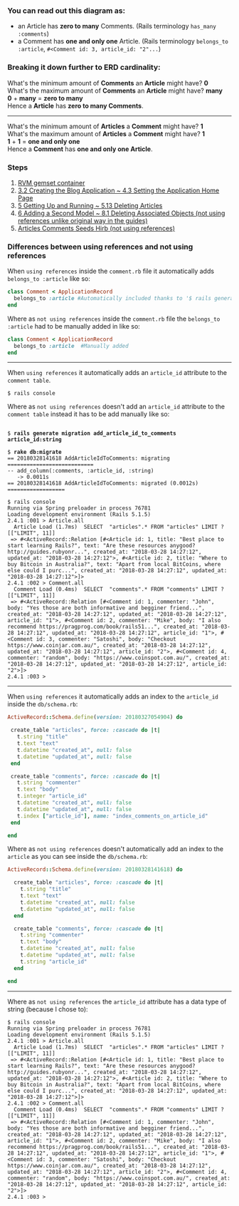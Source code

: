 ### You can read out this diagram as:
* an Article has **zero to many** Comments. (Rails terminology `has_many :comments`)
* a Comment has **one and only one** Article. (Rails terminology `belongs_to :article`, `#<Comment id: 3, article_id: "2"...`)

### Breaking it down further to ERD cardinality:

What's the minimum amount of **Comments** an **Article** might have? **0**<br/>
What's the maximum amount of **Comments** an **Article** might have? **many**<br/>
**0** + **many** = **zero to many**<br/>
Hence a **Article** has **zero to many Comments**.

---

What's the minimum amount of **Articles** a **Comment** might have? **1**<br/>
What's the maximum amount of **Articles** a **Comment** might have? **1**<br/>
**1** + **1** = **one and only one**<br/>
Hence a **Comment** has **one and only one Article**.

### Steps

1. [RVM gemset container](https://github.com/mikaelblomkvist50/getting_started_not_using_references_RoR/blob/master/steps/1-rvm-gemset-container.md)
2. [3.2 Creating the Blog Application ~ 4.3 Setting the Application Home Page](https://github.com/mikaelblomkvist50/getting_started_not_using_references_RoR/blob/master/steps/2-getting-started-with-rails-3.2-4.3.md)
3. [5 Getting Up and Running ~ 5.13 Deleting Articles](https://github.com/mikaelblomkvist50/getting_started_not_using_references_RoR/blob/master/steps/3-getting-started-with-rails-5-5.13.md)
4. [6 Adding a Second Model ~  8.1 Deleting Associated Objects (not using references unlike original way in the guides)](https://github.com/mikaelblomkvist50/getting_started_not_using_references_RoR/blob/master/steps/4-getting-started-with-rails-6-8.1-not-using-references.md)
5. [Articles Comments Seeds Hirb (not using references)](https://github.com/mikaelblomkvist50/getting_started_not_using_references_RoR/blob/master/steps/5-articles-comments-seeds-hirb.md)

### Differences between using references and not using references

When `using references` inside the `comment.rb` file it automatically adds `belongs_to :article` like so:

```ruby
class Comment < ApplicationRecord
  belongs_to :article #Automatically included thanks to '$ rails generate model Comment commenter:string body:text article:reference'
end
```

Where as `not using references` inside the `comment.rb` file the `belongs_to :article` had to be manually added in like so:

```ruby
class Comment < ApplicationRecord
  belongs_to :article  #Manually added
end
```

---

When `using references` it automatically adds an `article_id` attribute to the `comment table`.

```
$ rails console

```


Where as `not using references` doesn't add an `article_id` attribute to the `comment table` instead it has to be add manually like so:

<pre><code>
$ <b>rails generate migration add_article_id_to_comments article_id:string</b>

$ <b>rake db:migrate</b>
== 20180328141618 AddArticleIdToComments: migrating ===========================
-- add_column(:comments, :article_id, :string)
   -> 0.0011s
== 20180328141618 AddArticleIdToComments: migrated (0.0012s) ==================
</pre></code>

```
$ rails console
Running via Spring preloader in process 76781
Loading development environment (Rails 5.1.5)
2.4.1 :001 > Article.all
  Article Load (1.7ms)  SELECT  "articles".* FROM "articles" LIMIT ?  [["LIMIT", 11]]
 => #<ActiveRecord::Relation [#<Article id: 1, title: "Best place to start learning Rails?", text: "Are these resources anygood? http://guides.rubyonr...", created_at: "2018-03-28 14:27:12", updated_at: "2018-03-28 14:27:12">, #<Article id: 2, title: "Where to buy Bitcoin in Australia?", text: "Apart from local BitCoins, where else could I purc...", created_at: "2018-03-28 14:27:12", updated_at: "2018-03-28 14:27:12">]>
2.4.1 :002 > Comment.all
  Comment Load (0.4ms)  SELECT  "comments".* FROM "comments" LIMIT ?  [["LIMIT", 11]]
 => #<ActiveRecord::Relation [#<Comment id: 1, commenter: "John", body: "Yes those are both informative and begginer friend...", created_at: "2018-03-28 14:27:12", updated_at: "2018-03-28 14:27:12", article_id: "1">, #<Comment id: 2, commenter: "Mike", body: "I also recommend https://pragprog.com/book/rails51...", created_at: "2018-03-28 14:27:12", updated_at: "2018-03-28 14:27:12", article_id: "1">, #<Comment id: 3, commenter: "Satoshi", body: "Checkout https://www.coinjar.com.au/", created_at: "2018-03-28 14:27:12", updated_at: "2018-03-28 14:27:12", article_id: "2">, #<Comment id: 4, commenter: "random", body: "https://www.coinspot.com.au/", created_at: "2018-03-28 14:27:12", updated_at: "2018-03-28 14:27:12", article_id: "2">]>
2.4.1 :003 >
```

---

When `using references` it automatically adds an index to the `article_id` inside the `db/schema.rb`:

```ruby
ActiveRecord::Schema.define(version: 20180327054904) do

 create_table "articles", force: :cascade do |t|
   t.string "title"
   t.text "text"
   t.datetime "created_at", null: false
   t.datetime "updated_at", null: false
 end

 create_table "comments", force: :cascade do |t|
   t.string "commenter"
   t.text "body"
   t.integer "article_id"
   t.datetime "created_at", null: false
   t.datetime "updated_at", null: false
   t.index ["article_id"], name: "index_comments_on_article_id"
 end

end
```

Where as `not using references` doesn't automatically add an index to the `article` as you can see inside the `db/schema.rb`:

```ruby
ActiveRecord::Schema.define(version: 20180328141618) do

  create_table "articles", force: :cascade do |t|
    t.string "title"
    t.text "text"
    t.datetime "created_at", null: false
    t.datetime "updated_at", null: false
  end

  create_table "comments", force: :cascade do |t|
    t.string "commenter"
    t.text "body"
    t.datetime "created_at", null: false
    t.datetime "updated_at", null: false
    t.string "article_id"
  end

end
```

---

Where as `not using references` the `article_id` attribute has a data type of string (because I chose to):

```
$ rails console
Running via Spring preloader in process 76781
Loading development environment (Rails 5.1.5)
2.4.1 :001 > Article.all
  Article Load (1.7ms)  SELECT  "articles".* FROM "articles" LIMIT ?  [["LIMIT", 11]]
 => #<ActiveRecord::Relation [#<Article id: 1, title: "Best place to start learning Rails?", text: "Are these resources anygood? http://guides.rubyonr...", created_at: "2018-03-28 14:27:12", updated_at: "2018-03-28 14:27:12">, #<Article id: 2, title: "Where to buy Bitcoin in Australia?", text: "Apart from local BitCoins, where else could I purc...", created_at: "2018-03-28 14:27:12", updated_at: "2018-03-28 14:27:12">]>
2.4.1 :002 > Comment.all
  Comment Load (0.4ms)  SELECT  "comments".* FROM "comments" LIMIT ?  [["LIMIT", 11]]
 => #<ActiveRecord::Relation [#<Comment id: 1, commenter: "John", body: "Yes those are both informative and begginer friend...", created_at: "2018-03-28 14:27:12", updated_at: "2018-03-28 14:27:12", article_id: "1">, #<Comment id: 2, commenter: "Mike", body: "I also recommend https://pragprog.com/book/rails51...", created_at: "2018-03-28 14:27:12", updated_at: "2018-03-28 14:27:12", article_id: "1">, #<Comment id: 3, commenter: "Satoshi", body: "Checkout https://www.coinjar.com.au/", created_at: "2018-03-28 14:27:12", updated_at: "2018-03-28 14:27:12", article_id: "2">, #<Comment id: 4, commenter: "random", body: "https://www.coinspot.com.au/", created_at: "2018-03-28 14:27:12", updated_at: "2018-03-28 14:27:12", article_id: "2">]>
2.4.1 :003 >
```
